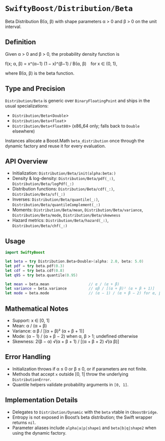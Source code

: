 # ``SwiftyBoost/Distribution/Beta``

Beta Distribution B(α, β) with shape parameters α > 0 and β > 0 on the unit interval.

## Definition

Given α > 0 and β > 0, the probability density function is

f(x; α, β) = x^(α−1) (1 − x)^(β−1) / B(α, β) for x ∈ (0, 1),

where B(α, β) is the beta function.

## Type and Precision

``Distribution/Beta`` is generic over `BinaryFloatingPoint` and ships in the usual specializations:

- ``Distribution/Beta``<`Double`>
- ``Distribution/Beta``<`Float`>
- ``Distribution/Beta``<`Float80`> (x86_64 only; falls back to `Double` elsewhere)

Instances allocate a Boost.Math `beta_distribution` once through the dynamic factory and reuse it for every evaluation.

## API Overview

- Initialization: ``Distribution/Beta/init(alpha:beta:)``
- Density & log-density: ``Distribution/Beta/pdf(_:)``, ``Distribution/Beta/logPdf(_:)``
- Distribution functions: ``Distribution/Beta/cdf(_:)``, ``Distribution/Beta/sf(_:)``
- Inverses: ``Distribution/Beta/quantile(_:)``, ``Distribution/Beta/quantileComplement(_:)``
- Moments: ``Distribution/Beta/mean``, ``Distribution/Beta/variance``, ``Distribution/Beta/mode``, ``Distribution/Beta/skewness``
- Hazard metrics: ``Distribution/Beta/hazard(_:)``, ``Distribution/Beta/chf(_:)``

## Usage

```swift
import SwiftyBoost

let beta = try Distribution.Beta<Double>(alpha: 2.0, beta: 5.0)
let pdf = try beta.pdf(0.3)
let cdf = try beta.cdf(0.8)
let q95 = try beta.quantile(0.95)

let mean = beta.mean                  // α / (α + β)
let variance = beta.variance          // αβ / [(α + β)² (α + β + 1)]
let mode = beta.mode                  // (α − 1) / (α + β − 2) for α, β > 1
```

## Mathematical Notes

- Support: x ∈ [0, 1]
- Mean: α / (α + β)
- Variance: α β / [(α + β)² (α + β + 1)]
- Mode: (α − 1) / (α + β − 2) when α, β > 1; undefined otherwise
- Skewness: 2(β − α) √(α + β + 1) / [(α + β + 2) √(α β)]

## Error Handling

- Initialization throws if α ≤ 0 or β ≤ 0, or if parameters are not finite.
- Methods that accept `x` outside [0, 1] throw the underlying ``DistributionError``.
- Quantile helpers validate probability arguments in `[0, 1]`.

## Implementation Details

- Delegates to ``Distribution/Dynamic`` with the `beta` vtable in `CBoostBridge`.
- Entropy is not exposed in Boost’s beta distribution; the Swift wrapper returns `nil`.
- Parameter aliases include `alpha|a|p|shape1` and `beta|b|q|shape2` when using the dynamic factory.
